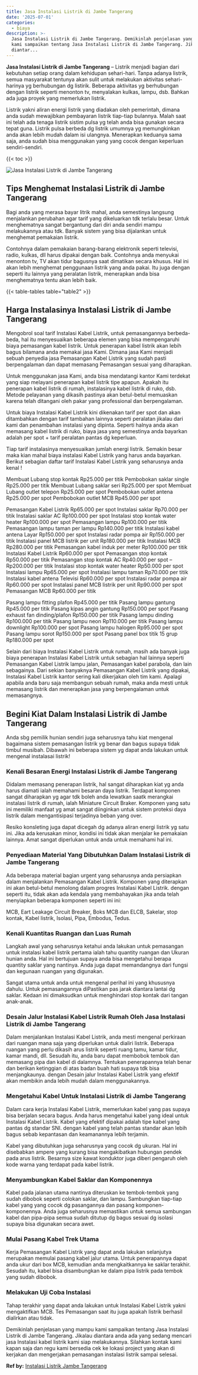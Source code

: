 ```yaml
---
title: Jasa Instalasi Listrik di Jambe Tangerang
date: '2025-07-01'
categories:
  - biaya
description: >-
  Jasa Instalasi Listrik di Jambe Tangerang. Demikinlah penjelasan yang mampu
  kami sampaikan tentang Jasa Instalasi Listrik di Jambe Tangerang. Jikalau
  diantar...
---
```


**Jasa Instalasi Listrik di Jambe Tangerang** – Listrik menjadi bagian dari kebutuhan setiap orang dalam kehidupan sehari-hari. Tanpa adanya listrik, semua masyarakat tentunya akan sulit untuk melakukan aktivitas sehari-harinya yg berhubungan dg listirik. Beberapa aktivitas yg berhubungan dengan listrik seperti menonton tv, menyalakan kulkas, lampu, dsb. Bahkan ada juga proyek yang memerlukan listrik.

Listrik yakni aliran energi listrik yang diadakan oleh pemerintah, dimana anda sudah mewajibkan pembayaran listrik tiap-tiap bulannya. Malah saat ini telah ada tenaga listrik sistim pulsa yg telah anda bisa gunakan secara tepat guna. Listrik pulsa berbeda dg listrik umumnya yg memungkinkan anda akan lebih mudah dalam isi ulangnya. Menerapkan keduanya sama saja, anda sudah bisa menggunakan yang yang cocok dengan keperluan sendiri-sendiri.

{{< toc >}}

![Jasa Instalasi Listrik di Jambe Tangerang](/images/instalasi-listrik-murah21.png)

## Tips Menghemat Instalasi Listrik di Jambe Tangerang

Bagi anda yang merasa bayar litrik mahal, anda semestinya langsung menjalankan perubahan agar tarif yang dikeluarkan tdk terlalu besar. Untuk menghematnya sangat bergantung dari diri anda sendiri mampu melakukannya atau tdk. Banyak sistem yang bisa dijalankan untuk menghemat pemakaian listrik.

Contohnya dalam pemakaian barang-barang elektronik seperti televisi, radio, kulkas, dll harus dipakai dengan baik. Contohnya anda menyukai menonton tv, TV akan tidur bagusnya saat dimatikan secara khusus. Hal ini akan lebih menghemat penggunaan listrik yang anda pakai. Itu juga dengan seperti itu lainnya yang peralatan listrik, menerapkan anda bisa menghematnya tentu akan lebih baik.

{{< table-tables table="table2" >}}

## Harga Instalasinya Instalasi Listrik di Jambe Tangerang

Mengobrol soal tarif Instalasi Kabel Listrik, untuk pemasangannya berbeda-beda, hal itu menyesuaikan beberapa elemen yang bisa mempengaruhi biaya pemasangan kabel listrik. Untuk penerapan kabel listrik akan lebih bagus bilamana anda memakai jasa Kami. Dimana jasa Kami menjadi sebuah penyedia jasa Pemasangan Kabel Listrik yang sudah pasti berpengalaman dan dapat memasang Pemasangan sesuai yang diharapkan.

Untuk menggunakan jasa Kami, anda bisa mendatangi kantor Kami terdekat yang siap melayani penerapan kabel listrik tipe apapun. Apakah itu penerapan kabel listrik di rumah, instalasinya kabel listrik di ruko, dsb. Metode pelayanan yang dikasih pastinya akan betul-betul memuaskan karena telah ditangani oleh pakar yang professional dan berpengalaman.

Untuk biaya Instalasi Kabel Listrik kini dikenakan tarif per spot dan akan ditambahkan dengan tarif tambahan lainnya seperti peralatan jikalau dari kami dan penambahan instalasi yang dipinta. Seperti halnya anda akan memasang kabel listrik di ruko, biaya jasa yang semestinya anda bayarkan adalah per spot + tarif peralatan pantas dg keperluan.

Tiap tarif instalasinya menyesuaikan jumlah energi listrik. Semakin besar maka kian mahal biaya instalasi Kabel Listrik yang harus anda bayarkan. Berikut sebagian daftar tarif Instalasi Kabel Listrik yang seharusnya anda kenal !

Membuat Lubang stop kontak Rp25.000 per titik Pembobokan saklar single Rp25.000 per titik Membuat Lubang saklar seri Rp25.000 per spot Membuat Lubang outlet telepon Rp25.000 per spot Pembobokan outlet antena Rp25.000 per spot Pembobokan outlet MCB Rp45.000 per spot

Pemasangan Kabel Listrik Rp65.000 per spot Instalasi saklar Rp70.000 per titik Instalasi saklar AC Rp100.000 per spot Instalasi stop kontak water heater Rp100.000 per spot Pemasangan lampu Rp100.000 per titik Pemasangan lampu taman per lampu Rp140.000 per titik Instalasi kabel antena Layar Rp150.000 per spot Instalasi radar pompa air Rp150.000 per titik Instalasi panel MCB listrik per unit Rp180.000 per titik Instalasi MCB Rp280.000 per titik Pemasangan kabel induk per meter Rp100.000 per titik Instalasi Kabel Listrik Rp60.000 per spot Pemasangan stop kontak Rp50.000 per titik Pemasangan stop kontak AC Rp40.000 per spot – Rp200.000 per titik Instalasi stop kontak water heater Rp50.000 per spot Instalasi lampu Rp65.000 per spot Instalasi lampu taman Rp70.000 per titik Instalasi kabel antena Televisi Rp60.000 per spot Instalasi radar pompa air Rp60.000 per spot Instalasi panel MCB listrik per unit Rp90.000 per spot Pemasangan MCB Rp60.000 per titik

Pasang lampu fitting plafon Rp45.000 per titik Pasang lampu gantung Rp45.000 per titik Pasang kipas angin gantung Rp150.000 per spot Pasang exhaust fan dinding/plafon Rp150.000 per titik Pasang lampu dinding Rp100.000 per titik Pasang lampu neon Rp110.000 per titik Pasang lampu downlight Rp100.000 per spot Pasang lampu halogen Rp95.000 per spot Pasang lampu sorot Rp150.000 per spot Pasang panel box titik 15 grup Rp180.000 per spot

Selain dari biaya Instalasi Kabel Listrik untuk rumah, masih ada banyak juga biaya penerapan Instalasi Kabel Listrik untuk sebagian hal lainnya seperti Pemasangan Kabel Listrik lampu jalan, Pemasangan kabel parabola, dan lain sebagainya. Dari sekian banyaknya Pemasangan Kabel Listrik yang dipakai, Instalasi Kabel Listrik kantor sering kali dikerjakan oleh tim kami. Apalagi apabila anda baru saja membangun sebuah rumah, maka anda mesti untuk memasang listrik dan menerapkan jasa yang berpengalaman untuk memasangnya.

## Begini Kiat Dalam Instalasi Listrik di Jambe Tangerang


Anda sbg pemilik hunian sendiri juga seharusnya tahu kiat mengenal bagaimana sistem pemasangan listrik yg benar dan bagus supaya tidak timbul musibah. Dibawah ini beberapa sistem yg dapat anda lakukan untuk mengenal instalasai listrik!

### Kenali Besaran Energi Instalasi Listrik di Jambe Tangerang

Didalam memasang penerapan listrik, hal sangat diharapkan kiat yg anda harus diamati ialah memahami besaran daya listrik. Terdapat komponen sangat diharapkan yg agar tdk boleh anda lewatkan saatk merangkai instalasi listrik di rumah, ialah Miniature Circuit Braker. Komponen yang satu ini memiliki manfaat yg amat sangat diinginkan untuk sistem proteksi daya listrik dalam mengantisipasi terjadinya beban yang over.

Resiko konsleting juga dapat dicegah dg adanya aliran energi listrik yg satu ini. Jika ada kerusakan minor, kondisi ini tidak akan menjalar ke pemakaian lainnya. Amat sangat diperlukan untuk anda untuk memahami hal ini.

### Penyediaan Material Yang Dibutuhkan Dalam Instalasi Listrik di Jambe Tangerang

Ada beberapa material bagian urgent yang seharusnya anda persiapkan dalam menjalankan Pemasangan Kabel Listrik. Komponen yang diterapkan ini akan betul-betul menolong dalam progres Instalasi Kabel Listrik. dengan seperti itu, tidak akan ada kendala yang membahayakan jika anda telah menyiapkan beberapa komponen seperti ini ini:

MCB, Eart Leakage Circuit Breaker, Boks MCB dan ELCB, Sakelar, stop kontak, Kabel listrik, Isolasi, Pipa, Embodus, Tedus.

### Kenali Kuantitas Ruangan dan Luas Rumah

Langkah awal yang seharusnya ketahui anda lakukan untuk pemasangan untuk instalasi kabel listrik pertama ialah tahu quantity ruangan dan Ukuran hunian anda. Hal ini bertujuan supaya anda bisa mengetahui berapa quantity saklar yang nantinya. Anda juga dapat memandangnya dari fungsi dan kegunaan ruangan yang digunakan.

Sangat utama untuk anda untuk mengenal perihal ini yang khususnya dahulu. Untuk pemasangannya diPastikan pas jarak diantara lantai dg saklar. Kedaan ini dimaksudkan untuk menghindari stop kontak dari tangan anak-anak.

### Desain Jalur Instalasi Kabel Listrik Rumah Oleh Jasa Instalasi Listrik di Jambe Tangerang

Dalam menjalankan Instalasi Kabel Listrik, anda mesti mengenal perkiraan dari ruangan mana saja yang diperlukan untuk dialiri listrik. Beberapa ruangan yang perlu dikasih arus listrik seperti ruang tamu, kamar tidur, kamar mandi, dll. Sesudah itu, anda baru dapat membobok tembok dan memasang pipa dan kabel di dalamnya. Tentukan penerapannya telah benar dan berikan ketinggian di atas badan buah hati supaya tdk bisa menjangkaunya. dengan Desain jalur Instalasi Kabel Listrik yang efektif akan membikin anda lebih mudah dalam menggunakannya.

### Mengetahui Kabel Untuk Instalasi Listrik di Jambe Tangerang

Dalam cara kerja Instalasi Kabel Listrik, memerlukan kabel yang pas supaya bisa berjalan secara bagus. Anda harus mengetahui kabel yang ideal untuk Instalasi Kabel Listrik. Kabel yang efektif dipakai adalah tipe kabel yang pantas dg standar SNI. dengan kabel yang telah pantas standar akan lebih bagus sebab kepantasan dan keamanannya lebih terjamin.

Kabel yang dibutuhkan juga seharusnya yang cocok dg ukuran. Hal ini disebabkan ampere yang kurang bisa mengakibatkan hubungan pendek pada arus listrik. Besarnya size kawat konduktor juga diberi pengaruh oleh kode warna yang terdapat pada kabel listrik.

### Menyambungkan Kabel Saklar dan Komponennya

Kabel pada jalanan utama nantinya diteruskan ke tembok-tembok yang sudah dibobok seperti colokan saklar, dan lampu. Sambungkan tiap-tiap kabel yang yang cocok dg pasangannya dan pasang komponen-komponennya. Anda juga seharusnya memastikan untuk semua sambungan kabel dan pipa-pipa semua sudah ditutup dg bagus sesuai dg isolasi supaya bisa digunakan secara awet.

### Mulai Pasang Kabel Trek Utama

Kerja Pemasangan Kabel Listrik yang dapat anda lakukan selanjutya merupakan memulai pasang kabel jalur utama. Untuk penerapannya dapat anda ukur dari box MCB, kemudian anda mengkaitkannya ke saklar terakhir. Sesudah itu, kabel bisa disambungkan ke dalam pipa listrik pada tembok yang sudah dibobok.

### Melakukan Uji Coba Instalasi

Tahap terakhir yang dapat anda lakukan untuk Instalasi Kabel Listrik yakni mengaktifkan MCB. Tes Pemasangan saat itu juga apakah listrik berhasil dialirkan atau tidak.

Demikinlah penjelasan yang mampu kami sampaikan tentang Jasa Instalasi Listrik di Jambe Tangerang. Jikalau diantara anda ada yang sedang mencari jasa Instalasi kabel listrik kami siap melakukannya. Silahkan kontak kami kapan saja dan regu kami bersedia cek ke lokasi project yang akan di kerjakan dan mengerjakan pemasangan instalasi listrik sampai selesai.

**Ref by:** [Instalasi Listrik Jambe Tangerang](https://id.wikipedia.org/wiki/Instalasi)
